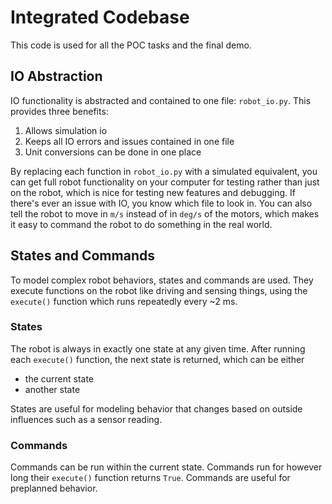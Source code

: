 # Integrated Codebase

This code is used for all the POC tasks and the final demo.

## IO Abstraction

IO functionality is abstracted and contained to one file: `robot_io.py`. This
provides three benefits:

1. Allows simulation io
2. Keeps all IO errors and issues contained in one file
3. Unit conversions can be done in one place

By replacing each function in `robot_io.py` with a simulated equivalent, you
can get full robot functionality on your computer for testing rather than
just on the robot, which is nice for testing new features and debugging. If
there's ever an issue with IO, you know which file to look in. You can also
tell the robot to move in `m/s` instead of in `deg/s` of the motors, which
makes it easy to command the robot to do something in the real world.

## States and Commands

To model complex robot behaviors, states and commands are used. They execute
functions on the robot like driving and sensing things, using the `execute()`
function which runs repeatedly every ~2 ms.

### States

The robot is always in exactly one state at any given time. After running each
`execute()` function, the next state is returned, which can be either

* the current state
* another state

States are useful for modeling behavior that changes based on outside
influences such as a sensor reading.

### Commands

Commands can be run within the current state. Commands run for however long
their `execute()` function returns `True`. Commands are useful for preplanned
behavior.
